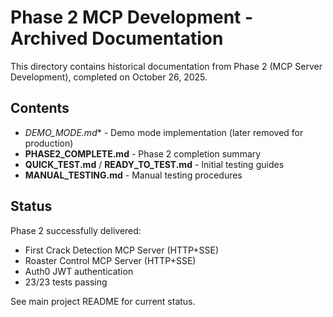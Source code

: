 # Phase 2 MCP Development - Archived Documentation

This directory contains historical documentation from Phase 2 (MCP Server Development), 
completed on October 26, 2025.

## Contents

- **DEMO_MODE*.md** - Demo mode implementation (later removed for production)
- **PHASE2_COMPLETE.md** - Phase 2 completion summary
- **QUICK_TEST.md** / **READY_TO_TEST.md** - Initial testing guides
- **MANUAL_TESTING.md** - Manual testing procedures

## Status

Phase 2 successfully delivered:
- First Crack Detection MCP Server (HTTP+SSE)
- Roaster Control MCP Server (HTTP+SSE)
- Auth0 JWT authentication
- 23/23 tests passing

See main project README for current status.
